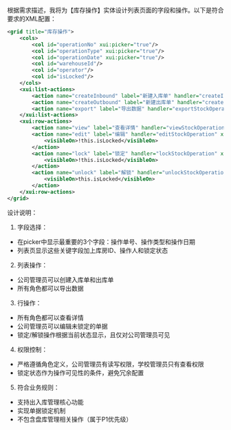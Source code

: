 根据需求描述，我将为【库存操作】实体设计列表页面的字段和操作。以下是符合要求的XML配置：

```xml
<grid title="库存操作">
    <cols>
        <col id="operationNo" xui:picker="true"/>
        <col id="operationType" xui:picker="true"/>
        <col id="operationDate" xui:picker="true"/>
        <col id="warehouseId"/>
        <col id="operator"/>
        <col id="isLocked"/>
    </cols>
    <xui:list-actions>
        <action name="createInbound" label="新建入库单" handler="createInboundOperation" xui:role="company-admin"/>
        <action name="createOutbound" label="新建出库单" handler="createOutboundOperation" xui:role="company-admin"/>
        <action name="export" label="导出数据" handler="exportStockOperations" xui:role="school-admin,company-admin"/>
    </xui:list-actions>
    <xui:row-actions>
        <action name="view" label="查看详情" handler="viewStockOperationDetail" xui:role="school-admin,company-admin"/>
        <action name="edit" label="编辑" handler="editStockOperation" xui:role="company-admin">
            <visibleOn>!this.isLocked</visibleOn>
        </action>
        <action name="lock" label="锁定" handler="lockStockOperation" xui:role="company-admin">
            <visibleOn>!this.isLocked</visibleOn>
        </action>
        <action name="unlock" label="解锁" handler="unlockStockOperation" xui:role="company-admin">
            <visibleOn>this.isLocked</visibleOn>
        </action>
    </xui:row-actions>
</grid>
```

设计说明：
1. 字段选择：
  - 在picker中显示最重要的3个字段：操作单号、操作类型和操作日期
  - 列表页显示这些关键字段加上库房ID、操作人和锁定状态

2. 列表操作：
  - 公司管理员可以创建入库单和出库单
  - 所有角色都可以导出数据

3. 行操作：
  - 所有角色都可以查看详情
  - 公司管理员可以编辑未锁定的单据
  - 锁定/解锁操作根据当前状态显示，且仅对公司管理员可见

4. 权限控制：
  - 严格遵循角色定义，公司管理员有读写权限，学校管理员只有查看权限
  - 锁定状态作为操作可见性的条件，避免冗余配置

5. 符合业务规则：
  - 支持出入库管理核心功能
  - 实现单据锁定机制
  - 不包含盘库管理相关操作（属于P1优先级）
